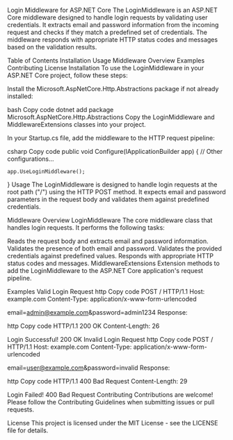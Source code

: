 Login Middleware for ASP.NET Core
The LoginMiddleware is an ASP.NET Core middleware designed to handle login requests by validating user credentials. It extracts email and password information from the incoming request and checks if they match a predefined set of credentials. The middleware responds with appropriate HTTP status codes and messages based on the validation results.

Table of Contents
Installation
Usage
Middleware Overview
Examples
Contributing
License
Installation
To use the LoginMiddleware in your ASP.NET Core project, follow these steps:

Install the Microsoft.AspNetCore.Http.Abstractions package if not already installed:

bash
Copy code
dotnet add package Microsoft.AspNetCore.Http.Abstractions
Copy the LoginMiddleware and MiddlewareExtensions classes into your project.

In your Startup.cs file, add the middleware to the HTTP request pipeline:

csharp
Copy code
public void Configure(IApplicationBuilder app)
{
    // Other configurations...

    app.UseLoginMiddleware();
}
Usage
The LoginMiddleware is designed to handle login requests at the root path ("/") using the HTTP POST method. It expects email and password parameters in the request body and validates them against predefined credentials.

Middleware Overview
LoginMiddleware
The core middleware class that handles login requests. It performs the following tasks:

Reads the request body and extracts email and password information.
Validates the presence of both email and password.
Validates the provided credentials against predefined values.
Responds with appropriate HTTP status codes and messages.
MiddlewareExtensions
Extension methods to add the LoginMiddleware to the ASP.NET Core application's request pipeline.

Examples
Valid Login Request
http
Copy code
POST / HTTP/1.1
Host: example.com
Content-Type: application/x-www-form-urlencoded

email=admin@example.com&password=admin1234
Response:

http
Copy code
HTTP/1.1 200 OK
Content-Length: 26

Login Successful! 200 OK
Invalid Login Request
http
Copy code
POST / HTTP/1.1
Host: example.com
Content-Type: application/x-www-form-urlencoded

email=user@example.com&password=invalid
Response:

http
Copy code
HTTP/1.1 400 Bad Request
Content-Length: 29

Login Failed! 400 Bad Request
Contributing
Contributions are welcome! Please follow the Contributing Guidelines when submitting issues or pull requests.

License
This project is licensed under the MIT License - see the LICENSE file for details.
